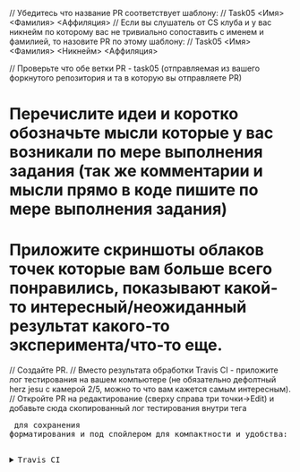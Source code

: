 // Убедитесь что название PR соответствует шаблону:
// Task05 <Имя> <Фамилия> <Аффиляция>
// Если вы слушатель от CS клуба и у вас никнейм по которому вас не тривиально сопоставить с именем и фамилией, то назовите PR по этому шаблону:
// Task05 <Имя> <Фамилия> <Никнейм> <Аффиляция>

// Проверьте что обе ветки PR - task05 (отправляемая из вашего форкнутого репозитория и та в которую вы отправляете PR)

# Перечислите идеи и коротко обозначьте мысли которые у вас возникали по мере выполнения задания (так же комментарии и мысли прямо в коде пишите по мере выполнения задания)

# Приложите скриншоты облаков точек которые вам больше всего понравились, показывают какой-то интересный/неожиданный результат какого-то эксперимента/что-то еще.

// Создайте PR.
// Вместо результата обработки Travis CI - приложите лог тестирования на вашем компьютере (не обязательно дефолтный herz jesu с камерой 2/5, можно то что вам кажется самым интересным).
// Откройте PR на редактирование (сверху справа три точки->Edit) и добавьте сюда скопированный лог тестирования внутри тега <pre> для сохранения форматирования и под спойлером для компактности и удобства:

<details><summary>Travis CI</summary><p>

<pre>
$ ./build/test_depth_maps_pm
...
</pre>

</p></details>
